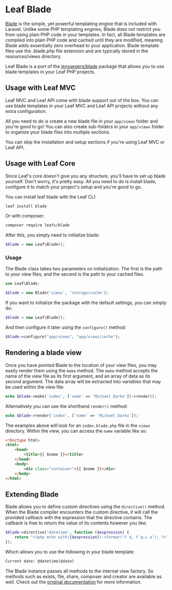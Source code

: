 # Leaf Blade

<!-- markdownlint-disable no-inline-html -->

<script setup>
import VideoDocs from '/@theme/components/VideoDocs.vue'
</script>

[Blade](https://laravel.com/docs/10.x/blade#introduction) is the simple, yet powerful templating engine that is included with Laravel. Unlike some PHP templating engines, Blade does not restrict you from using plain PHP code in your templates. In fact, all Blade templates are compiled into plain PHP code and cached until they are modified, meaning Blade adds essentially zero overhead to your application. Blade template files use the .blade.php file extension and are typically stored in the resources/views directory.

Leaf Blade is a port of the [jenssegers/blade](https://github.com/jenssegers/blade) package that allows you to use blade templates in your Leaf PHP projects.

<VideoDocs
  title="New to Blade?"
  subject="Laravel Tutorial for Beginners #5 - Blade Basics"
  description="This video by The Net Ninja will help you get started with blade."
  link="https://www.youtube.com/embed/pQ2vxa4_f2w"
/>

## Usage with Leaf MVC

Leaf MVC and Leaf API come with blade support out of the box. You can use blade templates in your Leaf MVC and Leaf API projects without any extra configuration.

All you need to do is create a new blade file in your `app/views` folder and you're good to go! You can also create sub-folders in your `app/views` folder to organize your blade files into multiple sections.

You can skip the installation and setup sections if you're using Leaf MVC or Leaf API.

## Usage with Leaf Core

Since Leaf's core doesn't give you any structure, you'll have to set up blade yourself. Don't worry, it's pretty easy. All you need to do is install blade, configure it to match your project's setup and you're good to go.

You can install leaf blade with the Leaf CLI:

```bash
leaf install blade
```

Or with composer:

```bash
composer require leafs/blade
```

After this, you simply need to initialize blade:

```php
$blade = new Leaf\Blade();
```

### Usage

The Blade class takes two parameters on initialization. The first is the path to your view files, and the second is the path to your cached files.

```php
use Leaf\Blade;

$blade = new Blade('views', 'storage/cache');
```

If you want to initialize the package with the default settings, you can simply do:

```php
$blade = new Leaf\Blade();
```

And then configure it later using the `configure()` method:

```php
$blade->configure("app/views", "app/views/cache");
```

## Rendering a blade view

Once you have pointed Blade to the location of your view files, you may easily render them using the `make` method. The `make` method accepts the name of the view file as its first argument, and an array of data as its second argument. The data array will be extracted into variables that may be used within the view file:

```php
echo $blade->make('index', ['name' => 'Michael Darko'])->render();
```

Alternatively you can use the shorthand `render()` method:

```php
echo $blade->render('index', ['name' => 'Michael Darko']);
```

The examples above will look for an `index.blade.php` file in the `views` directory. Within the view, you can access the `name` variable like so:

```html
<!Doctype html>
<html>
    <head>
        <title>{{ $name }}</title>
    </head>
    <body>
        <div class="container">{{ $name }}</div>
    </body>
</html>
```

## Extending Blade

Blade allows you to define custom directives using the `directive()` method. When the Blade compiler encounters the custom directive, it will call the provided callback with the expression that the directive contains. The callback is free to return the value of its contents however you like:

```php
$blade->directive('datetime', function ($expression) {
    return "<?php echo with({$expression})->format('F d, Y g:i a'); ?>";
});
```

Which allows you to use the following in your blade template:

```html
Current date: @datetime($date)
```

The Blade instance passes all methods to the internal view factory. So methods such as exists, file, share, composer and creator are available as well. Check out the [original documentation](http://laravel.com/docs/5.8/blade) for more information.
